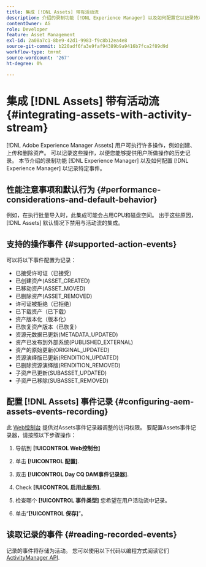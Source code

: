 ```yaml
---
title: 集成 [!DNL Assets] 带有活动流
description: 介绍的录制功能 [!DNL Experience Manager] 以及如何配置它以记录特定事件。
contentOwner: AG
role: Developer
feature: Asset Management
exl-id: 2a08a7c1-8be9-42d1-9983-f9c8b12ea4e8
source-git-commit: b220adf6fa3e9faf94389b9a9416b7fca2f89d9d
workflow-type: tm+mt
source-wordcount: '267'
ht-degree: 0%

---
```


# 集成 [!DNL Assets] 带有活动流 {#integrating-assets-with-activity-stream}

[!DNL Adobe Experience Manager Assets] 用户可执行许多操作，例如创建、上传和删除资产。 可以记录这些操作，以便您能够提供用户所做操作的历史记录。 本节介绍的录制功能 [!DNL Experience Manager] 以及如何配置 [!DNL Experience Manager] 以记录特定事件。

## 性能注意事项和默认行为 {#performance-considerations-and-default-behavior}

例如，在执行批量导入时，此集成可能会占用CPU和磁盘空间。 出于这些原因， [!DNL Assets] 默认情况下禁用与活动流的集成。

## 支持的操作事件 {#supported-action-events}

可以将以下事件配置为记录：

* 已接受许可证（已接受）
* 已创建资产(ASSET_CREATED)
* 已移动资产(ASSET_MOVED)
* 已删除资产(ASSET_REMOVED)
* 许可证被拒绝（已拒绝）
* 已下载资产（已下载）
* 资产版本化（版本化）
* 已恢复资产版本（已恢复）
* 资源元数据已更新(METADATA_UPDATED)
* 资产已发布到外部系统(PUBLISHED_EXTERNAL)
* 资产的原始更新(ORIGINAL_UPDATED)
* 资源演绎版已更新(RENDITION_UPDATED)
* 已删除资源演绎版(RENDITION_REMOVED)
* 子资产已更新(SUBASSET_UPDATED)
* 子资产已移除(SUBASSET_REMOVED)

## 配置 [!DNL Assets] 事件记录 {#configuring-aem-assets-events-recording}

此 [Web控制台](/help/sites-deploying/configuring-osgi.md) 提供对Assets事件记录器调整的访问权限。 要配置Assets事件记录器，请按照以下步骤操作：

1. 导航到 **[!UICONTROL Web控制台]**

1. 单击 **[!UICONTROL 配置]**.

1. 双击 **[!UICONTROL Day CQ DAM事件记录器]**.

1. Check **[!UICONTROL 启用此服务]**.

1. 检查哪个 **[!UICONTROL 事件类型]** 您希望在用户活动流中记录。

1. 单击“**[!UICONTROL 保存]**”。

## 读取记录的事件 {#reading-recorded-events}

记录的事件将存储为活动。 您可以使用以下代码以编程方式阅读它们 [ActivityManager API](https://helpx.adobe.com/experience-manager/6-5/sites/developing/using/reference-materials/javadoc/com/adobe/granite/activitystreams/ActivityManager.html).
